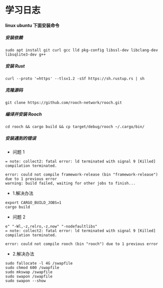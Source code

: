 # 学习日志
####  linux ubuntu 下面安装命令
##### 安装依赖

```
sudo apt install git curl gcc lld pkg-config libssl-dev libclang-dev libsqlite3-dev g++
```
##### 安装 Rust
```
curl --proto '=https' --tlsv1.2 -sSf https://sh.rustup.rs | sh
```
##### 克隆源码
```
git clone https://github.com/rooch-network/rooch.git
```
##### 编译并安装 Rooch
```
cd rooch && cargo build && cp target/debug/rooch ~/.cargo/bin/
```

##### 安装遇到的错误
* 问题 1 
```
= note: collect2: fatal error: ld terminated with signal 9 [Killed]
compilation terminated.

error: could not compile framework-release (bin "framework-release") due to 1 previous error
warning: build failed, waiting for other jobs to finish...

```

* 1.解决办法
```
export CARGO_BUILD_JOBS=1
cargo build
```

* 问题 2
```
e" "-Wl,-z,relro,-z,now" "-nodefaultlibs"
= note: collect2: fatal error: ld terminated with signal 9 [Killed]
compilation terminated.

error: could not compile rooch (bin "rooch") due to 1 previous error
```
* 2.解决办法
```
sudo fallocate -l 4G /swapfile
sudo chmod 600 /swapfile
sudo mkswap /swapfile
sudo swapon /swapfile
sudo swapon --show
```
